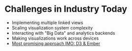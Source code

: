 # Challenges in Industry Today

 * Implementing multiple linked views
 * Scaling visualization system complexity
 * Interacting with "Big Data" and analytics backends
 * Making visualizations work across devices
 * [Most promising approach IMO: D3 & Ember](http://lifeofaprogrammergeek.blogspot.com/2013/09/ember-d3-future-of-visualization.html)
